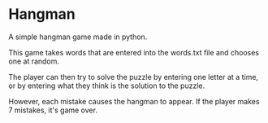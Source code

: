 # Hangman
A simple hangman game made in python.

This game takes words that are entered into the words.txt file and chooses one at random.

The player can then try to solve the puzzle by entering one letter at a time, or by entering what they think is the solution to the puzzle. 

However, each mistake causes the hangman to appear. If the player makes 7 mistakes, it's game over.
